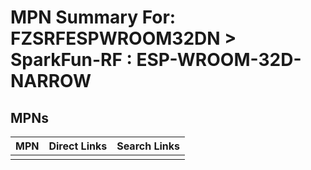 



# MPN Summary For: FZSRFESPWROOM32DN > SparkFun-RF : ESP-WROOM-32D-NARROW

## MPNs
  

|MPN|Direct Links|Search Links|
| :--- | :--- | :--- |
||||
